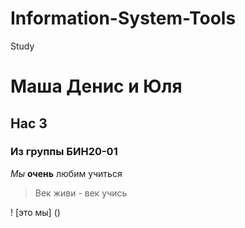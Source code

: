 # Information-System-Tools
Study 
# Маша Денис и Юля
## Нас 3
### Из группы БИН20-01
*Мы* **очень** любим учиться
> Век живи - век учись

! [это мы] ()
